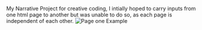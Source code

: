 My Narrative Project for creative coding, I intially hoped to carry inputs from one html page to another but was unable to do so, as each page is independent of each other. 
![Page one Example](https://github.com/barrettwellendorf/Narrative/Capture.png)
